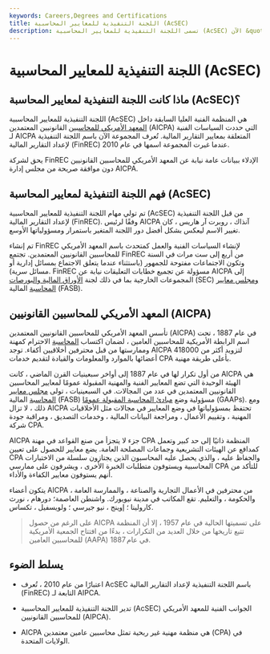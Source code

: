 ```yaml
---
keywords: Careers,Degrees and Certifications
title: اللجنة التنفيذية للمعايير المحاسبية (AcSEC)
description: تسمى اللجنة التنفيذية للمعايير المحاسبية (AcSEC) الآن &quot;اللجنة التنفيذية لإعداد التقارير المالية&quot;.
---
```


# اللجنة التنفيذية للمعايير المحاسبية (AcSEC)
## ماذا كانت اللجنة التنفيذية لمعايير المحاسبة (AcSEC)؟

اللجنة التنفيذية للمعايير المحاسبية (AcSEC) هي المنظمة الفنية العليا السابقة داخل [المعهد الأمريكي للمحاسبين](/american-institute-of-certified-public-accountants) القانونيين المعتمدين (AICPA) التي حددت السياسات الفنية لـ AICPA المتعلقة بمعايير التقارير المالية. تُعرف المجموعة الآن باسم اللجنة التنفيذية لإعداد التقارير المالية (FinREC) عندما غيرت المجموعة اسمها في عام 2010.

يحق لشركة FinREC الإدلاء ببيانات عامة نيابة عن المعهد الأمريكي للمحاسبين القانونيين دون موافقة صريحة من مجلس إدارة AICPA.

## فهم اللجنة التنفيذية لمعايير المحاسبة (AcSEC)

تم تولي مهام اللجنة التنفيذية للمعايير المحاسبية (AcSEC) من قبل اللجنة التنفيذية لإعداد التقارير المالية (FinREC). وفقًا لرئيس AICPA آنذاك ، روبرت آر هاريس ، كان تغيير الاسم ليعكس بشكل أفضل دور اللجنة المتغير باستمرار ومسؤولياتها الأوسع.

تم إنشاء FinREC لإنشاء السياسات الفنية والعمل كمتحدث باسم المعهد الأمريكي للمحاسبين القانونيين المعتمدين. تجتمع FinREC من أربع إلى ست مرات في السنة وتكون الاجتماعات مفتوحة للجمهور (باستثناء عندما يتعلق الاجتماع بمسائل إدارية أو مسائل سرية). FinREC مسؤولة عن تجميع خطابات التعليقات نيابة عن AICPA إلى المجموعات الخارجية بما في ذلك لجنة [الأوراق المالية والبورصات](/sec) (SEC) [ومجلس معايير المحاسبة](/fasb) المالية (FASB).

## المعهد الأمريكي للمحاسبين القانونيين (AICPA)

تأسس المعهد الأمريكي للمحاسبين القانونيين المعتمدين (AICPA) في عام 1887 ، تحت اسم الرابطة الأمريكية للمحاسبين العامين ، لضمان اكتساب [المحاسبة](/accounting) الاحترام كمهنة وممارستها من قبل محترفين أخلاقيين أكفاء. توجد AICPA لتزويد أكثر من 418000 أعضائها بالموارد والمعلومات والقيادة لتقديم خدمات CPA بأعلى طريقة مهنية.

من أول تكرار لها في عام 1887 إلى أواخر سبعينيات القرن الماضي ، كانت AICPA هي الهيئة الوحيدة التي تضع المعايير الفنية والمهنية المقبولة عمومًا لمعايير المحاسبين القانونيين المعتمدين في عدد من المجالات. في السبعينيات ، تولى [مجلس معايير المحاسبة](/fasb) المالية (FASB) مسؤولية وضع [مبادئ المحاسبة المقبولة عمومًا](/gaap) (GAAPs). ومع ذلك ، لا تزال AICPA تحتفظ بمسؤولياتها في وضع المعايير في مجالات مثل الأخلاقيات المهنية ، وتقييم الأعمال ، ومراجعة البيانات المالية ، وخدمات التصديق ، ومراقبة جودة شركة CPA.

AICPA جزء لا يتجزأ من صنع القواعد في مهنة CPA المنظمة ذاتيًا إلى حد كبير وتعمل كمدافع عن الهيئات التشريعية وجماعات المصلحة العامة. يضع معايير للحصول على تعيين CPA والحفاظ عليه ، والذي يحصل عليه المحاسبون الذين يجتازون سلسلة من الاختبارات المحاسبية ويستوفون متطلبات الخبرة الأخرى ، ويشرفون على ممارسي CPA للتأكد من أنهم يستوفون معايير الكفاءة والأداء.

يتكون أعضاء AICPA من محترفين في الأعمال التجارية والصناعة ، والممارسة العامة ، والحكومة ، والتعليم. تقع المكاتب في مدينة نيويورك. واشنطن العاصمة؛ دورهام ، نورث كارولينا ؛ إوينج ، نيو جيرسي ؛ ولويسفيل ، تكساس.

> على الرغم من حصول AICPA على تسميتها الحالية في عام 1957 ، إلا أن المنظمة تتبع تاريخها من خلال العديد من التكرارات ، بدءًا من افتتاح الجمعية الأمريكية للمحاسبين العامين (AAPA) في عام 1887.

>

## يسلط الضوء

- اعتبارًا من عام 2010 ، تُعرف AcSEC باسم اللجنة التنفيذية لإعداد التقارير المالية (FinREC) التابعة لـ AIPCA.

- تدير اللجنة التنفيذية للمعايير المحاسبية (AcSEC) الجوانب الفنية للمعهد الأمريكي للمحاسبين القانونيين (AIPCA).

- AICPA هي منظمة مهنية غير ربحية تمثل محاسبين عامين معتمدين (CPA) في الولايات المتحدة.

